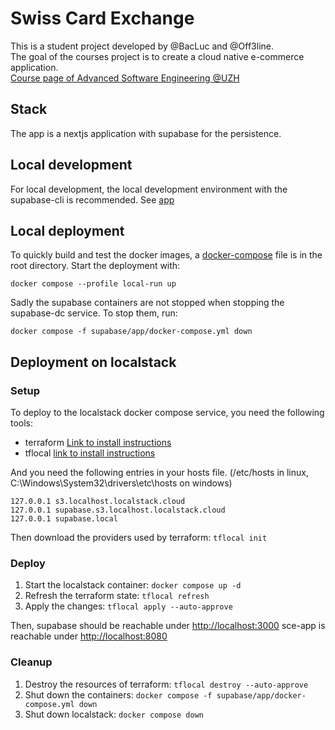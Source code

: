# Swiss Card Exchange

This is a student project developed by @BacLuc and @Off3line.  
The goal of the courses project is to create a cloud native e-commerce application.  
[Course page of Advanced Software Engineering @UZH](https://www.ifi.uzh.ch/en/seal/teaching/courses/ase.html)

## Stack

The app is a nextjs application with supabase for the persistence.

## Local development

For local development, the local development environment with the supabase-cli is recommended.
See [app](app)

## Local deployment

To quickly build and test the docker images, a [docker-compose](docker-compose.yml) file is in the
root directory.
Start the deployment with:
```shell
docker compose --profile local-run up
```
Sadly the supabase containers are not stopped when stopping the supabase-dc service.
To stop them, run:
```shell
docker compose -f supabase/app/docker-compose.yml down
```

## Deployment on localstack

### Setup

To deploy to the localstack docker compose service, you need the following tools:

- terraform [Link to install instructions](https://developer.hashicorp.com/terraform/tutorials/aws-get-started/install-cli)
- tflocal [link to install instructions](https://github.com/localstack/terraform-local)

And you need the following entries in your hosts file.
(/etc/hosts in linux, C:\Windows\System32\drivers\etc\hosts on windows)
```
127.0.0.1 s3.localhost.localstack.cloud
127.0.0.1 supabase.s3.localhost.localstack.cloud
127.0.0.1 supabase.local
```

Then download the providers used by terraform: `tflocal init`  

### Deploy

1. Start the localstack container: `docker compose up -d`
2. Refresh the terraform state: `tflocal refresh`
3. Apply the changes: `tflocal apply --auto-approve`

Then, supabase should be reachable under [http://localhost:3000](http://localhost:3000)
sce-app is reachable under [http://localhost:8080](http://localhost:8080)

### Cleanup

1. Destroy the resources of terraform: `tflocal destroy --auto-approve`
2. Shut down the containers: `docker compose -f supabase/app/docker-compose.yml down`
3. Shut down localstack: `docker compose down`
